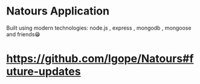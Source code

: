 # Natours Application

Built using modern technologies: node.js , express , mongodb , mongoose and friends😁

# https://github.com/lgope/Natours#future-updates

